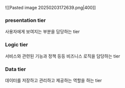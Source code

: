 ![[Pasted image 20250203172639.png|400]]
### presentation tier
사용자에게 보여지는 부분을 담당하는 tier
### Logic tier
서비스와 관련된 기능과 정책 등등 비즈니스 로직을 담당하는 tier
### Data tier
데이터를 저장하고 관리하고 제공하는 역할을 하는 tier
